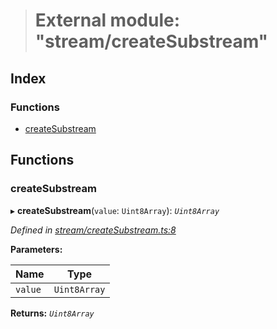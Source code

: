 > # External module: "stream/createSubstream"

## Index

### Functions

* [createSubstream](_stream_createsubstream_.md#createsubstream)

## Functions

###  createSubstream

▸ **createSubstream**(`value`: `Uint8Array`): *`Uint8Array`*

*Defined in [stream/createSubstream.ts:8](https://github.com/polkadot-js/common/blob/395569c/packages/trie-codec/src/stream/createSubstream.ts#L8)*

**Parameters:**

Name | Type |
------ | ------ |
`value` | `Uint8Array` |

**Returns:** *`Uint8Array`*